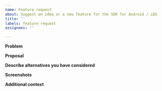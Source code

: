 ```yaml
---
name: Feature request
about: Suggest an idea or a new feature for the SDK for Android / iOS
title: ''
labels: feature request
assignees: ''

---
```


**Problem**
<!--
A clear and concise description of what the problem is. E.g.
- What is the scenario?
- What issue(s) are you trying to solve?
- Who is the target audience?
-->

**Proposal**
<!--
A clear and concise description of the proposed solution or feature. E.g.
- What you would like to happen?
- How will the solution / feature help us solve the problem?
- How will it meet the target audience’s needs?
-->

**Describe alternatives you have considered**
<!-- A clear and concise description of any alternative solutions or features you have considered. -->

**Screenshots**
<!-- If applicable, add screenshots to help explain the problem and/or the solution / feature you woud like. -->

**Additional context**
<!-- Add any other context about the feature request here. -->
